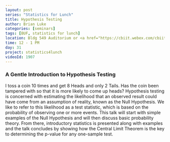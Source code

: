 ```yaml
---
layout: post
series: "Statistics for Lunch"
title: Hypothesis Testing
author: Brian Luke
categories: [seminars]
tags: [BUF, statistics for lunch]
location: Bldg 549 Auditorium or <a href="https://cbiit.webex.com/cbiit/j.php?MTID=m58416cd22d072aa44cc9ab5e90fc9eab">WebEx</a>
time: 12 - 1 PM
day: 31
project: statistics4lunch
videoId: 1907
---
```


### A Gentle Introduction to Hypothesis Testing

I toss a coin 10 times and get 8 Heads and only 2 Tails.  Has the coin been tampered with so that it is more likely to come up heads?
Hypothesis testing is concerned with estimating the likelihood that an observed result could have come from an assumption of reality, known as the Null Hypothesis.  We like to refer to this likelihood as a test statistic, which is based on the probability of observing one or more events.  This talk will start with simple examples of the Null Hypothesis and will then discuss basic probability theory.  From there, introductory statistics is presented along with examples and the talk concludes by showing how the Central Limit Theorem is the key to determining the p-value for any one-sample test.